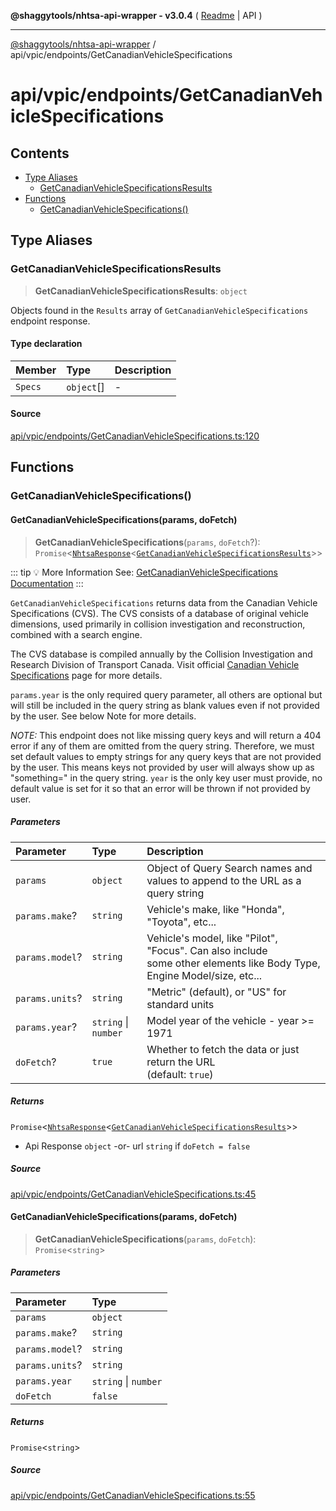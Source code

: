 **@shaggytools/nhtsa-api-wrapper - v3.0.4** ( [Readme](../../../index.md) \| API )

***

[@shaggytools/nhtsa-api-wrapper](../../../modules.md) / api/vpic/endpoints/GetCanadianVehicleSpecifications

# api/vpic/endpoints/GetCanadianVehicleSpecifications

## Contents

- [Type Aliases](GetCanadianVehicleSpecifications.md#type-aliases)
  - [GetCanadianVehicleSpecificationsResults](GetCanadianVehicleSpecifications.md#getcanadianvehiclespecificationsresults)
- [Functions](GetCanadianVehicleSpecifications.md#functions)
  - [GetCanadianVehicleSpecifications()](GetCanadianVehicleSpecifications.md#getcanadianvehiclespecifications)

## Type Aliases

### GetCanadianVehicleSpecificationsResults

> **GetCanadianVehicleSpecificationsResults**: `object`

Objects found in the `Results` array of `GetCanadianVehicleSpecifications` endpoint response.

#### Type declaration

| Member | Type | Description |
| :------ | :------ | :------ |
| `Specs` | `object`[] | - |

#### Source

[api/vpic/endpoints/GetCanadianVehicleSpecifications.ts:120](https://github.com/ShaggyTech/nhtsa-api-wrapper/blob/main/packages/lib/src/api/vpic/endpoints/GetCanadianVehicleSpecifications.ts#L120)

## Functions

### GetCanadianVehicleSpecifications()

#### GetCanadianVehicleSpecifications(params, doFetch)

> **GetCanadianVehicleSpecifications**(`params`, `doFetch`?): `Promise`\<[`NhtsaResponse`](../../types.md#nhtsaresponseresultstype-apitype)\<[`GetCanadianVehicleSpecificationsResults`](GetCanadianVehicleSpecifications.md#getcanadianvehiclespecificationsresults)\>\>

::: tip :bulb: More Information
See: [GetCanadianVehicleSpecifications Documentation](/guide/vpic/endpoints/get-canadian-vehicle-specifications)
:::

`GetCanadianVehicleSpecifications` returns data from the Canadian Vehicle Specifications (CVS).
The CVS consists of a database of original vehicle dimensions, used primarily in
collision investigation and reconstruction, combined with a search engine.

The CVS database is compiled annually by the Collision Investigation and Research Division of
Transport Canada. Visit official
[Canadian Vehicle Specifications](http://www.carsp.ca/research/resources/safety-sources/canadian-vehicle-specifications/)
page for more details.

`params.year` is the only required query parameter, all others are optional but will still be
included in the query string as blank values even if not provided by the user.
See below Note for more details.

_NOTE:_ This endpoint does not like missing query keys and will return a 404 error if any of
them are omitted from the query string. Therefore, we must set default values to empty strings
for any query keys that are not provided by the user. This means keys not provided by user will
always show up as "something=" in the query string. `year` is the only key user must provide,
no default value is set for it so that an error will be thrown if not provided by user.

##### Parameters

| Parameter | Type | Description |
| :------ | :------ | :------ |
| `params` | `object` | Object of Query Search names and values to append to the URL as a query string |
| `params.make`? | `string` | Vehicle's make, like "Honda", "Toyota", etc... |
| `params.model`? | `string` | Vehicle's model, like "Pilot", "Focus". Can also include<br />some other elements like Body Type, Engine Model/size, etc... |
| `params.units`? | `string` | "Metric" (default), or "US" for standard units |
| `params.year`? | `string` \| `number` | Model year of the vehicle - year >= 1971 |
| `doFetch`? | `true` | Whether to fetch the data or just return the URL<br />(default: `true`) |

##### Returns

`Promise`\<[`NhtsaResponse`](../../types.md#nhtsaresponseresultstype-apitype)\<[`GetCanadianVehicleSpecificationsResults`](GetCanadianVehicleSpecifications.md#getcanadianvehiclespecificationsresults)\>\>

- Api
Response `object` -or- url `string` if `doFetch = false`

##### Source

[api/vpic/endpoints/GetCanadianVehicleSpecifications.ts:45](https://github.com/ShaggyTech/nhtsa-api-wrapper/blob/main/packages/lib/src/api/vpic/endpoints/GetCanadianVehicleSpecifications.ts#L45)

#### GetCanadianVehicleSpecifications(params, doFetch)

> **GetCanadianVehicleSpecifications**(`params`, `doFetch`): `Promise`\<`string`\>

##### Parameters

| Parameter | Type |
| :------ | :------ |
| `params` | `object` |
| `params.make`? | `string` |
| `params.model`? | `string` |
| `params.units`? | `string` |
| `params.year` | `string` \| `number` |
| `doFetch` | `false` |

##### Returns

`Promise`\<`string`\>

##### Source

[api/vpic/endpoints/GetCanadianVehicleSpecifications.ts:55](https://github.com/ShaggyTech/nhtsa-api-wrapper/blob/main/packages/lib/src/api/vpic/endpoints/GetCanadianVehicleSpecifications.ts#L55)
